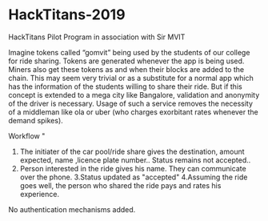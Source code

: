 # HackTitans-2019
HackTitans Pilot Program in association with Sir MVIT

Imagine tokens called “gomvit” being used by the students of our college for ride sharing. Tokens are generated whenever the app is being used. Miners also get these tokens as and when their blocks are added to the chain. This may seem very trivial or as a substitute for a normal app which has the information of the students willing to share their ride. But if this concept is extended to a mega city like Bangalore, validation and anonymity of the driver is necessary. Usage of such a service removes the necessity of a middleman like ola or uber (who charges exorbitant rates whenever the demand spikes).

Workflow "
1. The initiater of the car pool/ride share gives the destination, amount expected, name ,licence plate number..
 Status remains not accepted..
2. Person interested in the ride gives his name.
  They can communicate over the phone.
3.Status updated as "accepted"
4.Assuming the ride goes well, the person who shared the ride pays and rates his experience.

No authentication mechanisms added.
